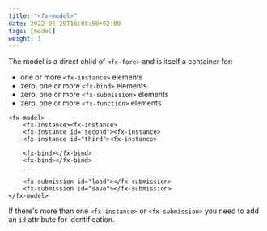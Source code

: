 ```yaml
---
title: "<fx-model>"
date: 2022-05-20T16:08:59+02:00
tags: [model]
weight: 1
---
```


The model is a direct child of `<fx-fore>` and is itself a container for:
* one or more `<fx-instance>` elements
* zero, one or more `<fx-bind>` elements
* zero, one or more `<fx-submission>` elements
* zero, one or more `<fx-function>` elements

```
<fx-model>
    <fx-instance><fx-instance>
    <fx-instance id="second"><fx-instance>
    <fx-instance id="third"><fx-instance>
    
    <fx-bind></fx-bind>
    <fx-bind></fx-bind>
    ...
    
    <fx-submission id="load"></fx-submission>
    <fx-submission id="save"></fx-submission>
</fx-model>
```

If there's more than one `<fx-instance>` or `<fx-submission>` you need
to add an `id` attribute for identification.

